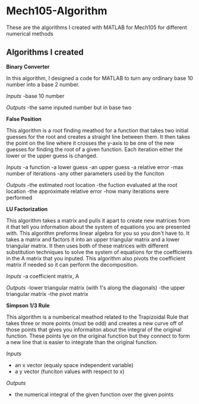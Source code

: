 # Mech105-Algorithm
These are the algorithms I created with MATLAB for Mech105 for different numerical methods 

## Algorithms I created

**Binary Converter**

In this algorithm, I designed a code for MATLAB to turn any ordinary base 10 number into a base 2 number.

*Inputs*
-base 10 number

*Outputs*
-the same inputed number but in base two 

**False Position**

This algorithm is a root finding meathod for a function that takes two initial guesses for the root and creates a straight line between them. It then takes the point on the line where it crosses the y-axis to be one of the new guesses for finding the root of a given function. Each iteration either the lower or the upper guess is changed. 

*Inputs*
-a function 
-a lower guess 
-an upper guess 
-a relative error
-max number of iterations
-any other parameters used by the funciton

*Outputs*
-the estimated root location
-the fuction evaluated at the root location
-the approximate relative error
-how many iterations were performed


**LU Factorization**

This algorithm takes a matrix and pulls it apart to create new matrices from it that tell you information about the system of equations you are presented with. This algorithm preforms linear algebra for you so you don't have to. It takes a matrix and factors it into an upper triangular matrix and a lower triangular matrix. It then uses both of these matrices with different substitution techniques to solve the system of equations for the coefficients in the A matrix that you inputed. This algorithm also pivots the coefficient matrix if needed so it can perform the decomposition. 

*Inputs*
-a coefficient matrix, A

*Outputs*
-lower triangular matrix (with 1's along the diagonals)
-the upper triangular matrix 
-the pivot matrix


**Simpson 1/3 Rule**

This algorithm is a numberical meathod related to the Trapizoidal Rule that takes three or more points (must be odd) and creates a new curve off of those points that gives you informaiton about the integral of the original function. These points lye on the original function but they connect to form a new line that is easier to integrate than the original function. 

*Inputs*
- an x vector (equaly space independent variable) 
- a y vector (funciton values with respect to x)

*Outputs*
- the numerical integral of the given function over the given points

